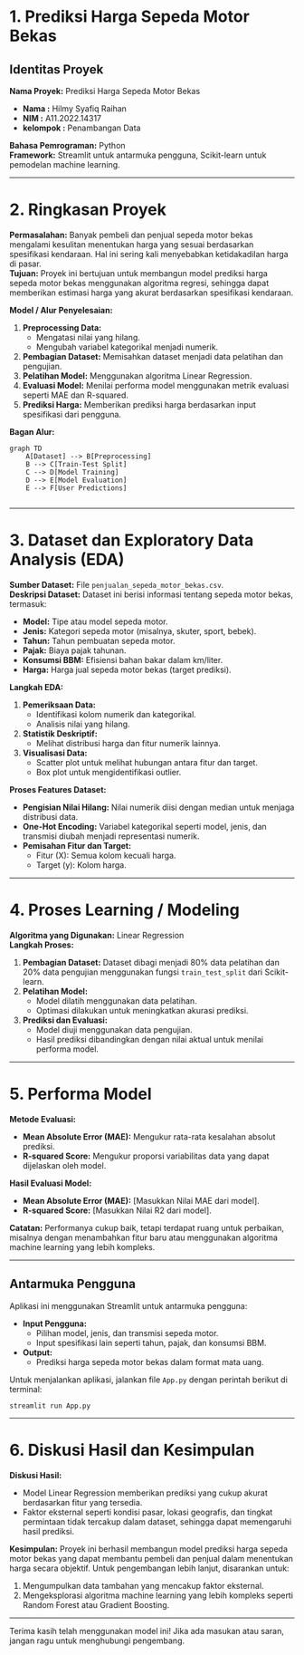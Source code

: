 # 1. Prediksi Harga Sepeda Motor Bekas

## Identitas Proyek
**Nama Proyek:** Prediksi Harga Sepeda Motor Bekas  
- **Nama :** Hilmy Syafiq Raihan  
- **NIM :** A11.2022.14317
- **kelompok :** Penambangan Data

**Bahasa Pemrograman:** Python  
**Framework:** Streamlit untuk antarmuka pengguna, Scikit-learn untuk pemodelan machine learning.



---

# 2. Ringkasan Proyek
**Permasalahan:** Banyak pembeli dan penjual sepeda motor bekas mengalami kesulitan menentukan harga yang sesuai berdasarkan spesifikasi kendaraan. Hal ini sering kali menyebabkan ketidakadilan harga di pasar.  
**Tujuan:** Proyek ini bertujuan untuk membangun model prediksi harga sepeda motor bekas menggunakan algoritma regresi, sehingga dapat memberikan estimasi harga yang akurat berdasarkan spesifikasi kendaraan.  

**Model / Alur Penyelesaian:**
1. **Preprocessing Data:**
   - Mengatasi nilai yang hilang.
   - Mengubah variabel kategorikal menjadi numerik.
2. **Pembagian Dataset:** Memisahkan dataset menjadi data pelatihan dan pengujian.
3. **Pelatihan Model:** Menggunakan algoritma Linear Regression.
4. **Evaluasi Model:** Menilai performa model menggunakan metrik evaluasi seperti MAE dan R-squared.
5. **Prediksi Harga:** Memberikan prediksi harga berdasarkan input spesifikasi dari pengguna.

**Bagan Alur:**
```mermaid
graph TD
    A[Dataset] --> B[Preprocessing]
    B --> C[Train-Test Split]
    C --> D[Model Training]
    D --> E[Model Evaluation]
    E --> F[User Predictions]


```

---

# 3. Dataset dan Exploratory Data Analysis (EDA)
**Sumber Dataset:** File `penjualan_sepeda_motor_bekas.csv`.  
**Deskripsi Dataset:** Dataset ini berisi informasi tentang sepeda motor bekas, termasuk:
- **Model:** Tipe atau model sepeda motor.
- **Jenis:** Kategori sepeda motor (misalnya, skuter, sport, bebek).
- **Tahun:** Tahun pembuatan sepeda motor.
- **Pajak:** Biaya pajak tahunan.
- **Konsumsi BBM:** Efisiensi bahan bakar dalam km/liter.
- **Harga:** Harga jual sepeda motor bekas (target prediksi).

**Langkah EDA:**
1. **Pemeriksaan Data:**
   - Identifikasi kolom numerik dan kategorikal.
   - Analisis nilai yang hilang.
2. **Statistik Deskriptif:**
   - Melihat distribusi harga dan fitur numerik lainnya.
3. **Visualisasi Data:**
   - Scatter plot untuk melihat hubungan antara fitur dan target.
   - Box plot untuk mengidentifikasi outlier.

**Proses Features Dataset:**
- **Pengisian Nilai Hilang:** Nilai numerik diisi dengan median untuk menjaga distribusi data.
- **One-Hot Encoding:** Variabel kategorikal seperti model, jenis, dan transmisi diubah menjadi representasi numerik.
- **Pemisahan Fitur dan Target:**
   - Fitur (X): Semua kolom kecuali harga.
   - Target (y): Kolom harga.

---

# 4. Proses Learning / Modeling
**Algoritma yang Digunakan:** Linear Regression  
**Langkah Proses:**
1. **Pembagian Dataset:** Dataset dibagi menjadi 80% data pelatihan dan 20% data pengujian menggunakan fungsi `train_test_split` dari Scikit-learn.
2. **Pelatihan Model:**
   - Model dilatih menggunakan data pelatihan.
   - Optimasi dilakukan untuk meningkatkan akurasi prediksi.
3. **Prediksi dan Evaluasi:**
   - Model diuji menggunakan data pengujian.
   - Hasil prediksi dibandingkan dengan nilai aktual untuk menilai performa model.

---

# 5. Performa Model
**Metode Evaluasi:**
- **Mean Absolute Error (MAE):** Mengukur rata-rata kesalahan absolut prediksi.
- **R-squared Score:** Mengukur proporsi variabilitas data yang dapat dijelaskan oleh model.

**Hasil Evaluasi Model:**
- **Mean Absolute Error (MAE):** [Masukkan Nilai MAE dari model].
- **R-squared Score:** [Masukkan Nilai R2 dari model].

**Catatan:** Performanya cukup baik, tetapi terdapat ruang untuk perbaikan, misalnya dengan menambahkan fitur baru atau menggunakan algoritma machine learning yang lebih kompleks.

---

## Antarmuka Pengguna
Aplikasi ini menggunakan Streamlit untuk antarmuka pengguna:
- **Input Pengguna:**
  - Pilihan model, jenis, dan transmisi sepeda motor.
  - Input spesifikasi lain seperti tahun, pajak, dan konsumsi BBM.
- **Output:**
  - Prediksi harga sepeda motor bekas dalam format mata uang.

Untuk menjalankan aplikasi, jalankan file `App.py` dengan perintah berikut di terminal:
```
streamlit run App.py
```

---

# 6. Diskusi Hasil dan Kesimpulan
**Diskusi Hasil:**
- Model Linear Regression memberikan prediksi yang cukup akurat berdasarkan fitur yang tersedia.
- Faktor eksternal seperti kondisi pasar, lokasi geografis, dan tingkat permintaan tidak tercakup dalam dataset, sehingga dapat memengaruhi hasil prediksi.

**Kesimpulan:**
Proyek ini berhasil membangun model prediksi harga sepeda motor bekas yang dapat membantu pembeli dan penjual dalam menentukan harga secara objektif. Untuk pengembangan lebih lanjut, disarankan untuk:
1. Mengumpulkan data tambahan yang mencakup faktor eksternal.
2. Mengeksplorasi algoritma machine learning yang lebih kompleks seperti Random Forest atau Gradient Boosting.

---

Terima kasih telah menggunakan model ini! Jika ada masukan atau saran, jangan ragu untuk menghubungi pengembang.

